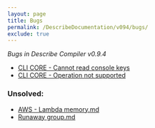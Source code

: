 ```yaml
---
layout: page
title: Bugs
permalink: /DescribeDocumentation/v094/bugs/
exclude: true
---
```

_Bugs in Describe Compiler v0.9.4_

* [CLI CORE - Cannot read console keys](/DescribeDocumentation/v094/bugs/bug-1)
* [CLI CORE - Operation not supported](/DescribeDocumentation/v094/bugs/bug-2)

### Unsolved:
* [AWS - Lambda memory.md](/DescribeDocumentation/v094/bugs/todo-bug-1)
* [Runaway group.md](/DescribeDocumentation/v094/bugs/todo-bug-2)
